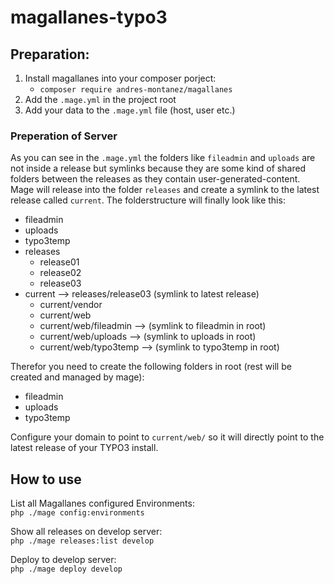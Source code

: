 # magallanes-typo3

## Preparation:

1. Install magallanes into your composer porject:
    * `composer require andres-montanez/magallanes`
2. Add the `.mage.yml` in the project root
3. Add your data to the `.mage.yml` file (host, user etc.)

### Preperation of Server
As you can see in the `.mage.yml` the folders like `fileadmin` and `uploads` are not inside a release but symlinks because they are some kind of shared folders between the releases as they contain user-generated-content. 
Mage will release into the folder `releases` and create a symlink to the latest release called `current`. 
The folderstructure will finally look like this:

- fileadmin
- uploads
- typo3temp
- releases
  - release01
  - release02
  - release03
- current --> releases/release03 (symlink to latest release)
  - current/vendor
  - current/web
  - current/web/fileadmin --> (symlink to fileadmin in root)
  - current/web/uploads --> (symlink to uploads in root)
  - current/web/typo3temp --> (symlink to typo3temp in root)

Therefor you need to create the following folders in root (rest will be created and managed by mage):

- fileadmin 
- uploads 
- typo3temp

Configure your domain to point to `current/web/` so it will directly point to the latest release of your TYPO3 install.

## How to use

List all Magallanes configured Environments:   
`php ./mage config:environments`

Show all releases on develop server:   
`php ./mage releases:list develop`

Deploy to develop server:   
`php ./mage deploy develop`
